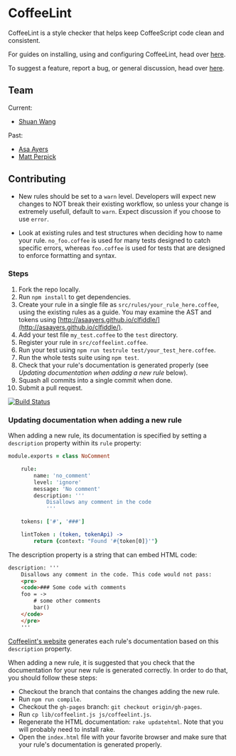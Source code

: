 CoffeeLint
==========

CoffeeLint is a style checker that helps keep CoffeeScript code
clean and consistent.

For guides on installing, using and configuring CoffeeLint, head over
[here](https://coffeelint.github.io/coffeelint/).

To suggest a feature, report a bug, or general discussion, head over
[here](http://github.com/clutchski/coffeelint/issues/).

## Team

Current:

- [Shuan Wang](https://github.com/swang)

Past:

- [Asa Ayers](https://github.com/AsaAyers)
- [Matt Perpick](https://github.com/clutchski)

## Contributing

* New rules should be set to a `warn` level. Developers will expect new changes to NOT break their existing workflow, so unless your change is extremely usefull, default to `warn`. Expect discussion if you choose to use `error`.

* Look at existing rules and test structures when deciding how to name your rule. `no_foo.coffee` is used for many tests designed to catch specific errors, whereas `foo.coffee` is used for tests that are designed to enforce formatting and syntax.

### Steps

1. Fork the repo locally.
2. Run `npm install` to get dependencies.
3. Create your rule in a single file as `src/rules/your_rule_here.coffee`, using the existing
   rules as a guide.
   You may examine the AST and tokens using
   [http://asaayers.github.io/clfiddle/](http://asaayers.github.io/clfiddle/).
4. Add your test file `my_test.coffee` to the `test` directory.
5. Register your rule in `src/coffeelint.coffee`.
6. Run your test using `npm run testrule test/your_test_here.coffee`.
7. Run the whole tests suite using `npm test`.
8. Check that your rule's documentation is generated properly (see _Updating documentation when
adding a new rule_ below).
9. Squash all commits into a single commit when done.
10. Submit a pull request.

[![Build Status](https://secure.travis-ci.org/clutchski/coffeelint.svg)](http://travis-ci.org/clutchski/coffeelint)

### Updating documentation when adding a new rule

When adding a new rule, its documentation is specified by setting a
`description` property within its `rule` property:
```coffeescript
module.exports = class NoComment

    rule:
        name: 'no_comment'
        level: 'ignore'
        message: 'No comment'
        description: '''
            Disallows any comment in the code
            '''

    tokens: ['#', '###']

    lintToken : (token, tokenApi) ->
		return {context: "Found '#{token[0]}'"}
```

The description property is a string that can embed HTML code:
```html
description: '''
	Disallows any comment in the code. This code would not pass:
	<pre>
	<code>### Some code with comments
	foo = ->
		# some other comments
		bar()
	</code>
	</pre>
	'''
```
[Coffeelint's website](https://coffeelint.github.io/coffeelint//) generates each
rule's documentation based on this `description` property.

When adding a new rule, it is suggested that you check that the documentation
for your new rule is generated correctly. In order to do that, you should
follow these steps:
* Checkout the branch that contains the changes adding the new rule.
* Run `npm run compile`.
* Checkout the `gh-pages` branch: `git checkout origin/gh-pages`.
* Run `cp lib/coffeelint.js js/coffeelint.js`.
* Regenerate the HTML documentation: `rake updatehtml`. Note that you will
probably need to install rake.
* Open the `index.html` file with your favorite browser and make sure that your
rule's documentation is generated properly.
